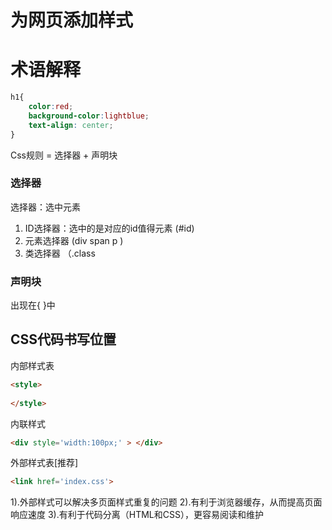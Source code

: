 # 为网页添加样式

# 术语解释

```css
h1{
    color:red;
    background-color:lightblue;
    text-align: center;
}
```

Css规则 = 选择器 + 声明块 

### 选择器

 选择器：选中元素

 1. ID选择器：选中的是对应的id值得元素   (#id)
 2. 元素选择器   (div span p )
 3. 类选择器    （.class



 ### 声明块
 出现在{ }中     


 ## CSS代码书写位置

内部样式表 
```html
<style>
    
</style>
```

内联样式
```html
<div style='width:100px;' > </div>
```

外部样式表[推荐]
```html
<link href='index.css'>
```

1).外部样式可以解决多页面样式重复的问题
2).有利于浏览器缓存，从而提高页面响应速度
3).有利于代码分离（HTML和CSS），更容易阅读和维护
